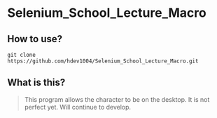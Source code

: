 # Selenium_School_Lecture_Macro

## How to use?
```
git clone https://github.com/hdev1004/Selenium_School_Lecture_Macro.git
```


## What is this?
> This program allows the character to be on the desktop. It is not perfect yet. Will continue to develop.
